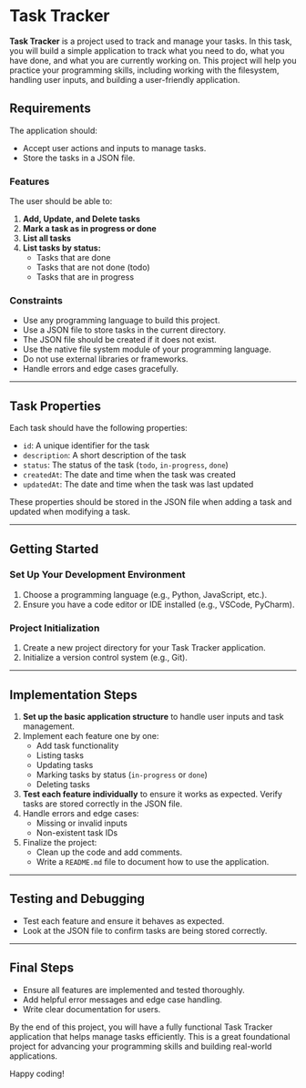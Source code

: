 # Task Tracker

**Task Tracker** is a project used to track and manage your tasks. In this task, you will build a simple application to track what you need to do, what you have done, and what you are currently working on. This project will help you practice your programming skills, including working with the filesystem, handling user inputs, and building a user-friendly application.

## Requirements

The application should:
- Accept user actions and inputs to manage tasks.
- Store the tasks in a JSON file.

### Features
The user should be able to:
1. **Add, Update, and Delete tasks**
2. **Mark a task as in progress or done**
3. **List all tasks**
4. **List tasks by status:**
   - Tasks that are done
   - Tasks that are not done (todo)
   - Tasks that are in progress

### Constraints
- Use any programming language to build this project.
- Use a JSON file to store tasks in the current directory.
- The JSON file should be created if it does not exist.
- Use the native file system module of your programming language.
- Do not use external libraries or frameworks.
- Handle errors and edge cases gracefully.

---

## Task Properties

Each task should have the following properties:

- `id`: A unique identifier for the task
- `description`: A short description of the task
- `status`: The status of the task (`todo`, `in-progress`, `done`)
- `createdAt`: The date and time when the task was created
- `updatedAt`: The date and time when the task was last updated

These properties should be stored in the JSON file when adding a task and updated when modifying a task.

---

## Getting Started

### Set Up Your Development Environment
1. Choose a programming language (e.g., Python, JavaScript, etc.).
2. Ensure you have a code editor or IDE installed (e.g., VSCode, PyCharm).

### Project Initialization
1. Create a new project directory for your Task Tracker application.
2. Initialize a version control system (e.g., Git).

---

## Implementation Steps

1. **Set up the basic application structure** to handle user inputs and task management.
2. Implement each feature one by one:
   - Add task functionality
   - Listing tasks
   - Updating tasks
   - Marking tasks by status (`in-progress` or `done`)
   - Deleting tasks
3. **Test each feature individually** to ensure it works as expected. Verify tasks are stored correctly in the JSON file.
4. Handle errors and edge cases:
   - Missing or invalid inputs
   - Non-existent task IDs
5. Finalize the project:
   - Clean up the code and add comments.
   - Write a `README.md` file to document how to use the application.

---

## Testing and Debugging

- Test each feature and ensure it behaves as expected.
- Look at the JSON file to confirm tasks are being stored correctly.

---

## Final Steps

- Ensure all features are implemented and tested thoroughly.
- Add helpful error messages and edge case handling.
- Write clear documentation for users.

By the end of this project, you will have a fully functional Task Tracker application that helps manage tasks efficiently. This is a great foundational project for advancing your programming skills and building real-world applications.

Happy coding!
